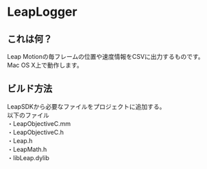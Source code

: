 # LeapLogger
## これは何？
Leap Motionの毎フレームの位置や速度情報をCSVに出力するものです。  
Mac OS X上で動作します。

## ビルド方法
LeapSDKから必要なファイルをプロジェクトに追加する。  
以下のファイル  
・LeapObjectiveC.mm  
・LeapObjectiveC.h  
・Leap.h  
・LeapMath.h  
・libLeap.dylib  
